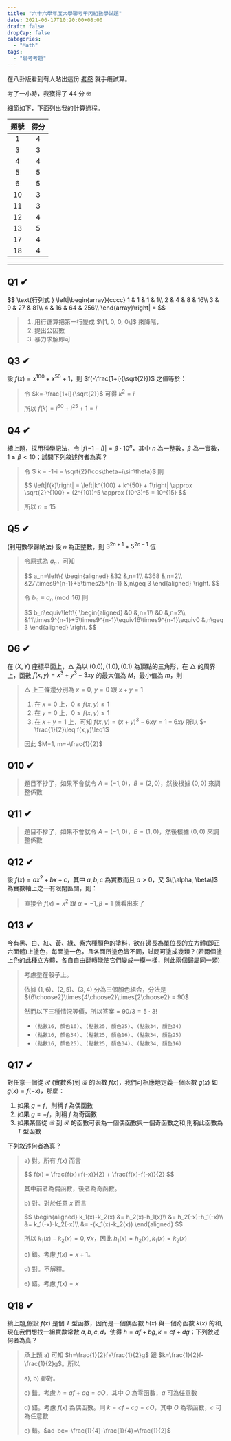 ```yaml
---
title: "六十六學年度大學聯考甲丙組數學試題"
date: 2021-06-17T10:20:00+08:00
draft: false
dropCap: false
categories:
  - "Math"
tags:
  - "聯考考題"
---
```


在八卦版看到有人貼出這份 [考卷](https://drive.google.com/file/d/1tBHq1YH9zykhM0mhxRCUaGaQfqOsQiPi/view?fbclid=IwAR0dwfHRSL2Zc3ihVRqbqPEx2HvQfKT0nVPwVYkw-4TJB45JpRW392K6S8s) 就手癢試算。

考了一小時，我獲得了 44 分 🤓

<!--more-->

細節如下，下面列出我的計算過程。

<table>
<thead>
<tr>
<th align="center">題號</th>
<th align="center">得分</th>
</tr>
</thead>
<tbody>
<tr>
<td align="center">1</td>
<td align="center">4</td>
</tr>
<tr>
<td align="center">3</td>
<td align="center">3</td>
</tr>
<tr>
<td align="center">4</td>
<td align="center">4</td>
</tr>
<tr>
<td align="center">5</td>
<td align="center">5</td>
</tr>
<tr>
<td align="center">6</td>
<td align="center">5</td>
</tr>
<tr>
<td align="center">10</td>
<td align="center">3</td>
</tr>
<tr>
<td align="center">11</td>
<td align="center">3</td>
</tr>
<tr>
<td align="center">12</td>
<td align="center">4</td>
</tr>
<tr>
<td align="center">13</td>
<td align="center">5</td>
</tr>
<tr>
<td align="center">17</td>
<td align="center">4</td>
</tr>
<tr>
<td align="center">18</td>
<td align="center">4</td>
</tr>
</tbody>
</table>

---

## Q1 ✔

<div>
$$
\text{行列式 } 
\left|\begin{array}{cccc} 
    1 & 1 & 1 & 1\\ 
    2 & 4 & 8 & 16\\ 
    3 & 9 & 27 & 81\\ 
    4 & 16 & 64 & 256\\ 
\end{array}\right|
=
$$
</div>

> 1. 用行運算把第一行變成 $\[1, 0, 0, 0\]$ 來降階，
> 2. 提出公因數
> 3. 暴力求解即可

## Q3 ✔

設 $f(x)=x^{100}+x^{50}+1$，則 $f(-\frac{1+i}{\sqrt{2}})$ 之值等於：

> 令 $k=-\frac{1+i}{\sqrt{2}}$ 可得 $k^2=i$
>
> 所以 $f(k)=i^{50}+i^{25}+1 = i$

## Q4 ✔

續上題，採用科學記法，令 $\left|f(-1-i)\right|=\beta\cdot10^n$，其中 $n$ 為一整數，$\beta$ 為一實數，$1\leq\beta<10$；試問下列敘述何者為真？

> 令 $ k = -1-i = \sqrt{2}(\cos\theta+i\sin\theta)$ 則
>
> <div>
> $$
> \left|f(k)\right| = \left|k^{100} + k^{50} + 1\right| \approx \sqrt{2}^{100} = (2^{10})^5 \approx (10^3)^5 = 10^{15}
> $$
> </div>
>  
> 所以 $n=15$

## Q5 ✔

(利用數學歸納法) 設 $n$ 為正整數，則 $3^{2n+1}+5^{2n-1}$ 恆

> 令原式為 $a_n$，可知
>
> <div>
> $$
> a_n=\left\{
> \begin{aligned}
> &32 &,n=1\\
> &368 &,n=2\\
> &27\times9^{n-1}+5\times25^{n-1} &,n\geq 3
> \end{aligned}
> \right.
> $$
> </div>
>
> 令 $b_n\equiv a_n \pmod {16}$ 則
>
> <div>
> $$
> b_n\equiv\left\{
> \begin{aligned}
> &0 &,n=1\\
> &0 &,n=2\\
> &11\times9^{n-1}+5\times9^{n-1}\equiv16\times9^{n-1}\equiv0 &,n\geq 3
> \end{aligned}
> \right.
> $$
> </div>

## Q6 ✔

在 $(X,Y)$ 座標平面上，$\triangle$ 為以 $(0.0), (1.0), (0.1)$ 為頂點的三角形，在 $\triangle$ 的周界上，函數 $f(x,y) = x^3+y^3-3xy$ 的最大值為 $M$，最小值為 $m$，則

> $\triangle$ 上三條邊分別為 $x=0$, $y=0$ 跟 $x+y=1$
>
> 1. 在 $x=0$ 上，$0\leq f(x,y)\leq1$
> 2. 在 $y=0$ 上，$0\leq f(x,y)\leq1$
> 3. 在 $x+y=1$ 上，可知 $f(x,y) = (x+y)^3-6xy = 1-6xy$ 所以 $-\frac{1}{2}\leq f(x,y)\leq1$
>
> 因此 $M=1, m=-\frac{1}{2}$

## Q10 ✔

> 題目不抄了，如果不會就令 $A=(-1,0)$，$B=(2,0)$，然後根據 $(0,0)$ 來調整係數

## Q11 ✔

> 題目不抄了，如果不會就令 $A=(-1,0)$，$B=(1,0)$，然後根據 $(0,0)$ 來調整係數

## Q12 ✔

設 $f(x) = ax^2+bx+c$，其中 $a, b, c$ 為實數而且 $a>0$，又 $\[\alpha, \beta\]$ 為實數軸上之一有限閉區閒，則：

> 直接令 $f(x)=x^2$ 跟 $\alpha=-1, \beta=1$ 就看出來了

## Q13 ✔

今有黑、白、紅、黃、綠、紫六種顏色的塗料，欲在邊長為單位長的立方體(即正六面體)上塗色，每面塗一色，且各面所塗色皆不同，試問可塗成幾類？(若兩個塗上色的此種立方體，各自自由翻轉能使它們變成一模一樣，則此兩個歸屬同一類)

> 考慮塗在骰子上。
>
> 依據 $(1,6)、(2,5)、(3,4)$ 分為三個顏色組合，分法是 ${6\choose2}\times{4\choose2}\times{2\choose2} = 90$
>
> 然而以下三種情況等價，所以答案 = $90/3=5\cdot3!$
>
> - `(點數16, 顏色16)`、`(點數25, 顏色25)`、`(點數34, 顏色34)`
> - `(點數16, 顏色34)`、`(點數25, 顏色16)`、`(點數34, 顏色25)`
> - `(點數16, 顏色25)`、`(點數25, 顏色34)`、`(點數34, 顏色16)`

## Q17 ✔

對任意一個從 $\mathcal{R}$ (實數系)到 $\mathcal{R}$ 的函數 $f(x)$，我們可相應地定義一個函數 $g(x)$ 如 $g(x)=f(-x)$，那麼：

1. 如果 $g=f$，則稱 $f$ 為偶函數
2. 如果 $g=-f$，則稱 $f$ 為奇函數
3. 如果某個從 $\mathcal{R}$ 到 $\mathcal{R}$ 的函數可表為一個偶函數與一個奇函數之和,則稱此函數為 $T$ 型函數

下列敘述何者為真？

> a) 對。所有 $f(x)$ 而言
>
> <div>
> $$
> f(x) = \frac{f(x)+f(-x)}{2} + \frac{f(x)-f(-x)}{2}
> $$
> </div>
>
> 其中前者為偶函數，後者為奇函數。
>
> b) 對。對於任意 $x$ 而言
>
> <div>
> $$
> \begin{aligned}
> k_1(x)-k_2(x) &= h_2(x)-h_1(x)\\ 
> &= h_2(-x)-h_1(-x)\\
> &= k_1(-x)-k_2(-x)\\
> &= -(k_1(x)-k_2(x))
> \end{aligned}
> $$
> </div>
>
> 所以 $k_1(x)-k_2(x)=0, \forall x$，因此 $h_1(x)=h_2(x), k_1(x)=k_2(x)$
>
> c) 錯。考慮 $f(x)=x+1$。
>
> d) 對。不解釋。
>
> e) 錯。考慮 $f(x)=x$

## Q18 ✔

續上題,假設 $f(x)$ 是個 $T$ 型函數，因而是一個偶函數 $h(x)$ 與一個奇函數 $k(x)$ 的和,現在我們想找一組實數常數 $a,b,c,d$，使得 $h=af+bg, k=cf+dg$；下列敘述何者為真？

> 承上題 a) 可知 $h=\frac{1}{2}f+\frac{1}{2}g$ 跟 $k=\frac{1}{2}f-\frac{1}{2}g$。所以
>
> a), b) 都對。
>
> c) 錯。考慮 $h=af+ag=aO$，其中 $O$ 為零函數，$a$ 可為任意數
>
> d) 錯。考慮 $f(x)$ 為偶函數。則 $k=cf-cg=cO$，其中 $O$ 為零函數，$c$ 可為任意數
>
> e) 錯。$ad-bc=-\frac{1}{4}-\frac{1}{4}=\frac{1}{2}$

